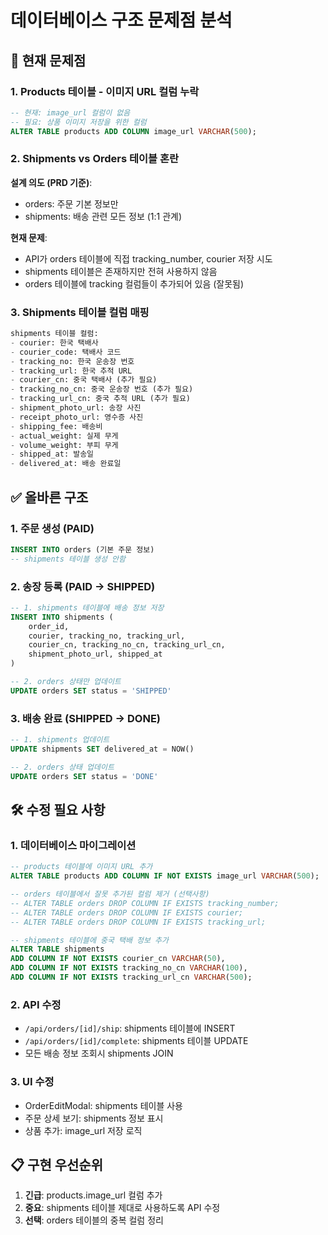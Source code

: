# 데이터베이스 구조 문제점 분석

## 🔴 현재 문제점

### 1. Products 테이블 - 이미지 URL 컬럼 누락
```sql
-- 현재: image_url 컬럼이 없음
-- 필요: 상품 이미지 저장을 위한 컬럼
ALTER TABLE products ADD COLUMN image_url VARCHAR(500);
```

### 2. Shipments vs Orders 테이블 혼란
**설계 의도 (PRD 기준)**:
- orders: 주문 기본 정보만
- shipments: 배송 관련 모든 정보 (1:1 관계)

**현재 문제**:
- API가 orders 테이블에 직접 tracking_number, courier 저장 시도
- shipments 테이블은 존재하지만 전혀 사용하지 않음
- orders 테이블에 tracking 컬럼들이 추가되어 있음 (잘못됨)

### 3. Shipments 테이블 컬럼 매핑
```sql
shipments 테이블 컬럼:
- courier: 한국 택배사
- courier_code: 택배사 코드
- tracking_no: 한국 운송장 번호  
- tracking_url: 한국 추적 URL
- courier_cn: 중국 택배사 (추가 필요)
- tracking_no_cn: 중국 운송장 번호 (추가 필요)
- tracking_url_cn: 중국 추적 URL (추가 필요)
- shipment_photo_url: 송장 사진
- receipt_photo_url: 영수증 사진
- shipping_fee: 배송비
- actual_weight: 실제 무게
- volume_weight: 부피 무게
- shipped_at: 발송일
- delivered_at: 배송 완료일
```

## ✅ 올바른 구조

### 1. 주문 생성 (PAID)
```sql
INSERT INTO orders (기본 주문 정보)
-- shipments 테이블 생성 안함
```

### 2. 송장 등록 (PAID → SHIPPED)
```sql
-- 1. shipments 테이블에 배송 정보 저장
INSERT INTO shipments (
    order_id,
    courier, tracking_no, tracking_url,
    courier_cn, tracking_no_cn, tracking_url_cn,
    shipment_photo_url, shipped_at
)

-- 2. orders 상태만 업데이트
UPDATE orders SET status = 'SHIPPED'
```

### 3. 배송 완료 (SHIPPED → DONE)
```sql
-- 1. shipments 업데이트
UPDATE shipments SET delivered_at = NOW()

-- 2. orders 상태 업데이트
UPDATE orders SET status = 'DONE'
```

## 🛠️ 수정 필요 사항

### 1. 데이터베이스 마이그레이션
```sql
-- products 테이블에 이미지 URL 추가
ALTER TABLE products ADD COLUMN IF NOT EXISTS image_url VARCHAR(500);

-- orders 테이블에서 잘못 추가된 컬럼 제거 (선택사항)
-- ALTER TABLE orders DROP COLUMN IF EXISTS tracking_number;
-- ALTER TABLE orders DROP COLUMN IF EXISTS courier;
-- ALTER TABLE orders DROP COLUMN IF EXISTS tracking_url;

-- shipments 테이블에 중국 택배 정보 추가
ALTER TABLE shipments 
ADD COLUMN IF NOT EXISTS courier_cn VARCHAR(50),
ADD COLUMN IF NOT EXISTS tracking_no_cn VARCHAR(100),
ADD COLUMN IF NOT EXISTS tracking_url_cn VARCHAR(500);
```

### 2. API 수정
- `/api/orders/[id]/ship`: shipments 테이블에 INSERT
- `/api/orders/[id]/complete`: shipments 테이블 UPDATE
- 모든 배송 정보 조회시 shipments JOIN

### 3. UI 수정
- OrderEditModal: shipments 테이블 사용
- 주문 상세 보기: shipments 정보 표시
- 상품 추가: image_url 저장 로직

## 📋 구현 우선순위

1. **긴급**: products.image_url 컬럼 추가
2. **중요**: shipments 테이블 제대로 사용하도록 API 수정
3. **선택**: orders 테이블의 중복 컬럼 정리